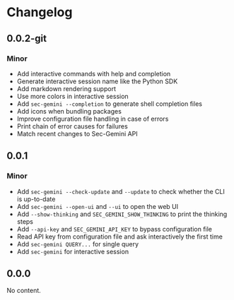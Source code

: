 # Changelog

## 0.0.2-git

### Minor

- Add interactive commands with help and completion
- Generate interactive session name like the Python SDK
- Add markdown rendering support
- Use more colors in interactive session
- Add `sec-gemini --completion` to generate shell completion files
- Add icons when bundling packages
- Improve configuration file handling in case of errors
- Print chain of error causes for failures
- Match recent changes to Sec-Gemini API

## 0.0.1

### Minor

- Add `sec-gemini --check-update` and `--update` to check whether the CLI is up-to-date
- Add `sec-gemini --open-ui` and `--ui` to open the web UI
- Add `--show-thinking` and `SEC_GEMINI_SHOW_THINKING` to print the thinking steps
- Add `--api-key` and `SEC_GEMINI_API_KEY` to bypass configuration file
- Read API key from configuration file and ask interactively the first time
- Add `sec-gemini QUERY...` for single query
- Add `sec-gemini` for interactive session

## 0.0.0

No content.

<!-- Increment to skip CHANGELOG.md test: 2 -->
